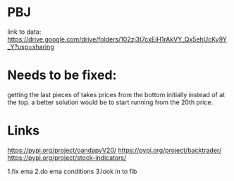 # PBJ

link to data: https://drive.google.com/drive/folders/102zj3t7cxEiH1rAkVY_Qx5ehUcKy9Y_Y?usp=sharing

# Needs to be fixed:
getting the last pieces of takes prices from the bottom initially instead of at the top. a better solution would be to start running from the 20th price.


# Links
https://pypi.org/project/oandapyV20/
https://pypi.org/project/backtrader/
https://pypi.org/project/stock-indicators/

1.fix ema
2.do ema conditions 
3.look in to fib
